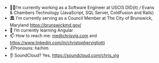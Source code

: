 - 🚶‍♂️I’m currently working as a Software Engineer at USCIS DID(it) / Evans & Chambers Technology (JavaScript, SQL Server, ColdFusion and Rails)
- 🏛️ I'm currently serving as a Council Member at The City of Brunswick, Maryland https://brunswickmd.gov/
- 🌱 I’m currently learning Angular
- 📫 How to reach me: me@chrisvig.com and https://www.linkedin.com/in/christophervigliotti
- ✌️Pronouns: he/him
- 👂 SoundCloud? Yes. https://soundcloud.com/chris_vig 
